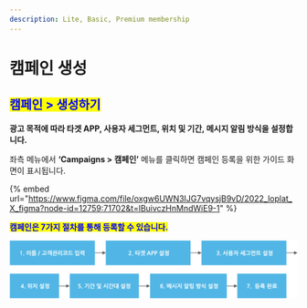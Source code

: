 ```yaml
---
description: Lite, Basic, Premium membership
---
```


# 캠페인 생성

## <mark style="color:blue;">**캠페인 > 생성하기**</mark>

**광고 목적에 따라 타겟 APP, 사용자 세그먼트, 위치 및 기간, 메시지 알림 방식을 설정합니다.**

좌측 메뉴에서 **‘Campaigns > 캠페인’** 메뉴를 클릭하면 캠페인 등록을 위한 가이드 화면이 표시됩니다.

{% embed url="https://www.figma.com/file/oxgw6UWN3IJG7vqysjB9vD/2022_loplat_X_figma?node-id=12759:71702&t=lBuivczHnMndWiE9-1" %}

<mark style="color:blue;">**캠페인은 7가지 절차를 통해 등록할 수 있습니다.**</mark>

![](<../../.gitbook/assets/image (63).png>)
